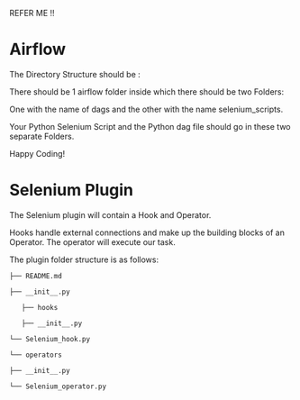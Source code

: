 REFER ME !!

# Airflow

The Directory Structure should be :

There should be 1 airflow folder inside which there should be two Folders:

One with the name of dags and the other with the name selenium_scripts.

Your Python Selenium Script and the Python dag file should go in these two separate Folders.

Happy Coding!

# Selenium Plugin

The Selenium plugin will contain a Hook and Operator.

Hooks handle external connections and make up the building blocks of an Operator. The operator will execute our task. 

The plugin folder structure is as follows:


    ├── README.md

    ├── __init__.py

       ├── hooks

       ├── __init__.py

    └── Selenium_hook.py

    └── operators

    ├── __init__.py

    └── Selenium_operator.py



